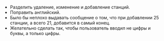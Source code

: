 * Разделить удаление, изменение и добавление станций.
* Поправить английский.
* Было бы неплохо выдавать сообщение о том, что при добавлении 25 станции, а всего 21, добавится в самый конец.
* Желательно сделать так, чтобы пользователь вводил не цифры и буквы, а только цифры.

